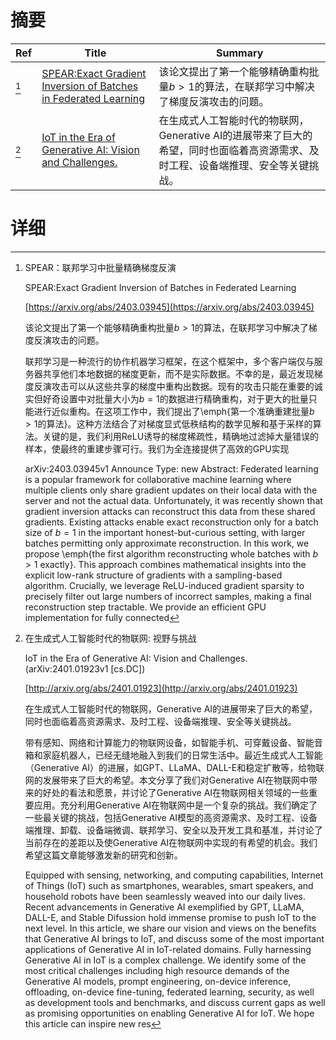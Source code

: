 # 摘要

| Ref | Title | Summary |
| --- | --- | --- |
| [^1] | [SPEAR:Exact Gradient Inversion of Batches in Federated Learning](https://arxiv.org/abs/2403.03945) | 该论文提出了第一个能够精确重构批量$b >1$的算法，在联邦学习中解决了梯度反演攻击的问题。 |
| [^2] | [IoT in the Era of Generative AI: Vision and Challenges.](http://arxiv.org/abs/2401.01923) | 在生成式人工智能时代的物联网，Generative AI的进展带来了巨大的希望，同时也面临着高资源需求、及时工程、设备端推理、安全等关键挑战。 |

# 详细

[^1]: SPEAR：联邦学习中批量精确梯度反演

    SPEAR:Exact Gradient Inversion of Batches in Federated Learning

    [https://arxiv.org/abs/2403.03945](https://arxiv.org/abs/2403.03945)

    该论文提出了第一个能够精确重构批量$b >1$的算法，在联邦学习中解决了梯度反演攻击的问题。

    

    联邦学习是一种流行的协作机器学习框架，在这个框架中，多个客户端仅与服务器共享他们本地数据的梯度更新，而不是实际数据。不幸的是，最近发现梯度反演攻击可以从这些共享的梯度中重构出数据。现有的攻击只能在重要的诚实但好奇设置中对批量大小为$b=1$的数据进行精确重构，对于更大的批量只能进行近似重构。在这项工作中，我们提出了\emph{第一个准确重建批量$b >1$的算法}。这种方法结合了对梯度显式低秩结构的数学见解和基于采样的算法。关键的是，我们利用ReLU诱导的梯度稀疏性，精确地过滤掉大量错误的样本，使最终的重建步骤可行。我们为全连接提供了高效的GPU实现

    arXiv:2403.03945v1 Announce Type: new  Abstract: Federated learning is a popular framework for collaborative machine learning where multiple clients only share gradient updates on their local data with the server and not the actual data. Unfortunately, it was recently shown that gradient inversion attacks can reconstruct this data from these shared gradients. Existing attacks enable exact reconstruction only for a batch size of $b=1$ in the important honest-but-curious setting, with larger batches permitting only approximate reconstruction. In this work, we propose \emph{the first algorithm reconstructing whole batches with $b >1$ exactly}. This approach combines mathematical insights into the explicit low-rank structure of gradients with a sampling-based algorithm. Crucially, we leverage ReLU-induced gradient sparsity to precisely filter out large numbers of incorrect samples, making a final reconstruction step tractable. We provide an efficient GPU implementation for fully connected 
    
[^2]: 在生成式人工智能时代的物联网: 视野与挑战

    IoT in the Era of Generative AI: Vision and Challenges. (arXiv:2401.01923v1 [cs.DC])

    [http://arxiv.org/abs/2401.01923](http://arxiv.org/abs/2401.01923)

    在生成式人工智能时代的物联网，Generative AI的进展带来了巨大的希望，同时也面临着高资源需求、及时工程、设备端推理、安全等关键挑战。

    

    带有感知、网络和计算能力的物联网设备，如智能手机、可穿戴设备、智能音箱和家庭机器人，已经无缝地融入到我们的日常生活中。最近生成式人工智能（Generative AI）的进展，如GPT、LLaMA、DALL-E和稳定扩散等，给物联网的发展带来了巨大的希望。本文分享了我们对Generative AI在物联网中带来的好处的看法和愿景，并讨论了Generative AI在物联网相关领域的一些重要应用。充分利用Generative AI在物联网中是一个复杂的挑战。我们确定了一些最关键的挑战，包括Generative AI模型的高资源需求、及时工程、设备端推理、卸载、设备端微调、联邦学习、安全以及开发工具和基准，并讨论了当前存在的差距以及使Generative AI在物联网中实现的有希望的机会。我们希望这篇文章能够激发新的研究和创新。

    Equipped with sensing, networking, and computing capabilities, Internet of Things (IoT) such as smartphones, wearables, smart speakers, and household robots have been seamlessly weaved into our daily lives. Recent advancements in Generative AI exemplified by GPT, LLaMA, DALL-E, and Stable Difussion hold immense promise to push IoT to the next level. In this article, we share our vision and views on the benefits that Generative AI brings to IoT, and discuss some of the most important applications of Generative AI in IoT-related domains. Fully harnessing Generative AI in IoT is a complex challenge. We identify some of the most critical challenges including high resource demands of the Generative AI models, prompt engineering, on-device inference, offloading, on-device fine-tuning, federated learning, security, as well as development tools and benchmarks, and discuss current gaps as well as promising opportunities on enabling Generative AI for IoT. We hope this article can inspire new res
    

